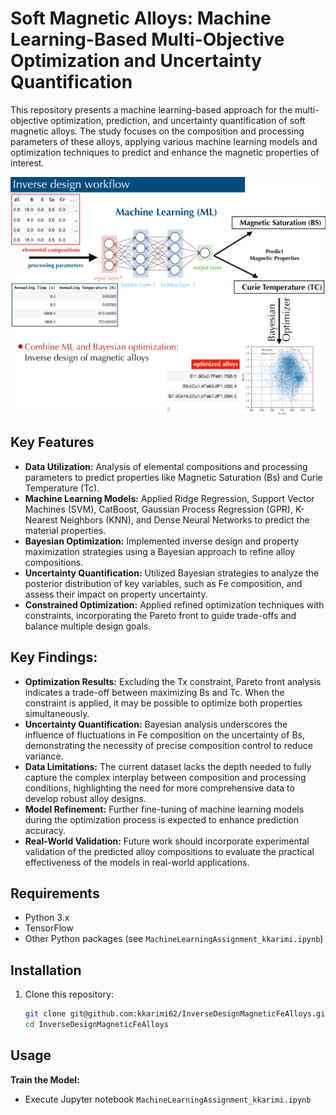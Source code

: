 # Soft Magnetic Alloys: Machine Learning-Based Multi-Objective Optimization and Uncertainty Quantification
This repository presents a machine learning-based approach for the multi-objective optimization, prediction, and uncertainty quantification of soft magnetic alloys. The study focuses on the composition and processing parameters of these alloys, applying various machine learning models and optimization techniques to predict and enhance the magnetic properties of interest.

<img src="workflow.png" width="800"/>

## Key Features

- **Data Utilization:** Analysis of elemental compositions and processing parameters to predict properties like Magnetic Saturation (Bs) and Curie Temperature (Tc).
- **Machine Learning Models:** Applied Ridge Regression, Support Vector Machines (SVM), CatBoost, Gaussian Process Regression (GPR), K-Nearest Neighbors (KNN), and Dense Neural Networks to predict the material properties.
- **Bayesian Optimization:** Implemented inverse design and property maximization strategies using a Bayesian approach to refine alloy compositions.
- **Uncertainty Quantification:** Utilized Bayesian strategies to analyze the posterior distribution of key variables, such as Fe composition, and assess their impact on property uncertainty.
- **Constrained Optimization:** Applied refined optimization techniques with constraints, incorporating the Pareto front to guide trade-offs and balance multiple design goals.

## Key Findings:

- **Optimization Results:** Excluding the Tx constraint, Pareto front analysis indicates a trade-off between maximizing Bs and Tc. When the constraint is applied, it may be possible to optimize both properties simultaneously.
- **Uncertainty Quantification:** Bayesian analysis underscores the influence of fluctuations in Fe composition on the uncertainty of Bs, demonstrating the necessity of precise composition control to reduce variance.
- **Data Limitations:** The current dataset lacks the depth needed to fully capture the complex interplay between composition and processing conditions, highlighting the need for more comprehensive data to develop robust alloy designs.
- **Model Refinement:** Further fine-tuning of machine learning models during the optimization process is expected to enhance prediction accuracy.
- **Real-World Validation:** Future work should incorporate experimental validation of the predicted alloy compositions to evaluate the practical effectiveness of the models in real-world applications.

## Requirements

- Python 3.x
- TensorFlow
- Other Python packages (see `MachineLearningAssignment_kkarimi.ipynb`)

## Installation

1. Clone this repository:
    ```bash
    git clone git@github.com:kkarimi62/InverseDesignMagneticFeAlloys.git
    cd InverseDesignMagneticFeAlloys
    ```

## Usage
**Train the Model:**
   - Execute Jupyter notebook `MachineLearningAssignment_kkarimi.ipynb`
